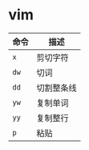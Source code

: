 # vim
| 命令   | 描述    |
| ---- | ----- |
| `x`  | 剪切字符  |
| `dw` | 切词    |
| `dd` | 切割整条线 |
| `yw` | 复制单词  |
| `yy` | 复制整行  |
| `p`  | 粘贴    |